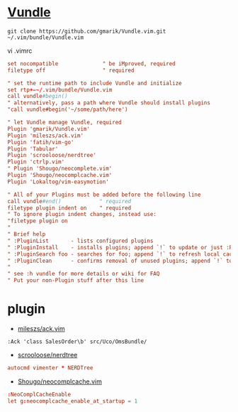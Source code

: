 # [Vundle](https://github.com/gmarik/Vundle.vim)
```shell
git clone https://github.com/gmarik/Vundle.vim.git ~/.vim/bundle/Vundle.vim
```

vi .vimrc
```conf
set nocompatible              " be iMproved, required
filetype off                  " required

" set the runtime path to include Vundle and initialize
set rtp+=~/.vim/bundle/Vundle.vim
call vundle#begin()
" alternatively, pass a path where Vundle should install plugins
"call vundle#begin('~/some/path/here')

" let Vundle manage Vundle, required
Plugin 'gmarik/Vundle.vim'
Plugin 'mileszs/ack.vim'
Plugin 'fatih/vim-go'
Plugin 'Tabular'
Plugin 'scrooloose/nerdtree'
Plugin 'ctrlp.vim'
" Plugin 'Shougo/neocomplete.vim'
Plugin 'Shougo/neocomplcache.vim'
Plugin 'Lokaltog/vim-easymotion'

" All of your Plugins must be added before the following line
call vundle#end()            " required
filetype plugin indent on    " required
" To ignore plugin indent changes, instead use:
"filetype plugin on
"
" Brief help
" :PluginList       - lists configured plugins
" :PluginInstall    - installs plugins; append `!` to update or just :PluginUpdate
" :PluginSearch foo - searches for foo; append `!` to refresh local cache
" :PluginClean      - confirms removal of unused plugins; append `!` to auto-approve removal
"
" see :h vundle for more details or wiki for FAQ
" Put your non-Plugin stuff after this line
```

# plugin
- [mileszs/ack.vim](https://github.com/mileszs/ack.vim)
```shell
:Ack 'class SalesOrder\b' src/Uco/OmsBundle/
```

- [scrooloose/nerdtree](https://github.com/scrooloose/nerdtree)
```conf
autocmd vimenter * NERDTree
```

- [Shougo/neocomplcache.vim](https://github.com/Shougo/neocomplcache.vim)
```conf
:NeoComplCacheEnable
let g:neocomplcache_enable_at_startup = 1
```
